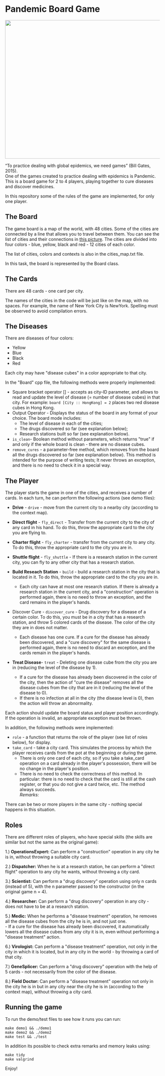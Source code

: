 
# Pandemic Board Game  
    
<img src="https://user-images.githubusercontent.com/57404551/117022973-5c4c2a00-ad01-11eb-9296-1952e3d58c48.jpeg" width="800" height="450">
  
    
“To practice dealing with global epidemics, we need games” (Bill Gates, 2015).  
One of the games created to practice dealing with epidemics is Pandemic. This is a board game for 2 to 4 players, playing together to cure diseases and discover medicines.  
  
In this repository some of the rules of the game are implemented, for only one player.  
  
  
## The Board  
The game board is a map of the world, with 48 cities. Some of the cities are connected by a line that allows you to travel between them. You can see the list of cities and their connections in [this picture](https://media.wnyc.org/i/1500/900/c/80/1/1537_Pandemic_main.jpg). The cities are divided into four colors - blue, yellow, black and red - 12 cities of each color.
  
The list of cities, colors and contexts is also in the cities_map.txt file.  
  
In this task, the board is represented by the Board class.  
  
  
  
## The Cards  
There are 48 cards - one card per city.

The names of the cities in the code will be just like on the map, with no spaces. For example, the name of New York City is NewYork. Spelling must be observed to avoid compilation errors.  
  
   
     
## The Diseases
There are diseases of four colors:
- Yellow
- Blue
- Black
- Red  
  
Each city may have "disease cubes" in a color appropriate to that city.

In the "Board" cpp file, the following methods were properly implemented:  
- Square bracket operator [] - accepts as city-ID parameter, and allows to read and update the level of disease (= number of disease cubes) in that city. For example: `board [City :: HongKong] = 2` places two red disease cubes in Hong Kong.
- Output Operator - Displays the status of the board in any format of your choice. The board mode includes:
	- The level of disease in each of the cities;
	- The drugs discovered so far (see explanation below);
	- Research stations built so far (see explanation below).
- `is_clean`- Boolean method without parameters, which returns "true" if and only if the whole board is clean - there are no disease cubes.
- `remove_cures` - a parameter-free method, which removes from the board all the drugs discovered so far (see explanation below). This method is intended for the purpose of writing tests; It never throws an exception, and there is no need to check it in a special way.
  
## The Player  
The player starts the game in one of the cities, and receives a number of cards. In each turn, he can perform the following actions (see demo files):  
  
- **Drive** -  `drive` - move from the current city to a nearby city (according to the context map).  
  
- **Direct flight** - `fly_direct` - Transfer from the current city to the city of any card in his hand. To do this, throw the appropriate card to the city you are flying to.  
  
- **Charter flight** - `fly_charter` - transfer from the current city to any city. To do this, throw the appropriate card to the city you are in.  
  
- **Shuttle flight** - `fly_shuttle` - If there is a research station in the current city, you can fly to any other city that has a research station.  
  
- **Build Reseach Station** - `build` - build a research station in the city that is located in it. To do this, throw the appropriate card to the city you are in.     
	- Each city can have at most one research station. If there is already a research station in the current city, and a "construction" operation is performed again, there is no need to throw an exception, and the card remains in the player's hands.  
- Discover Cure - `discover_cure` - Drug discovery for a disease of a certain color. To do this, you must be in a city that has a research station, and throw 5 colored cards of the disease. The color of the city they are in does not matter.  
	- Each disease has one cure. If a cure for the disease has already been discovered, and a "cure discovery" for the same disease is performed again, there is no need to discard an exception, and the cards remain in the player's hands.  
  
- **Treat Disease**- `treat` - Deleting one disease cube from the city you are in (reducing the level of the disease by 1).  
	- If a cure for the disease has already been discovered in the color of the city, then the action of "cure the disease" removes all the disease cubes from the city that are in it (reducing the level of the disease to 0).  
	- If there is no infection at all in the city (the disease level is 0), then the action will throw an abnormality.  
  
  
Each action should update the board status and player position accordingly. If the operation is invalid, an appropriate exception must be thrown.

In addition, the following methods were implemented:  
  
- `role` - a function that returns the role of the player (see list of roles below), for display.  
- `take_card` - take a city card. This simulates the process by which the player receives cards from the pot at the beginning or during the game.  
	- There is only one card of each city, so if you take a take_card operation on a card already in the player's possession, there will be no change in the player's position.  
	- There is no need to check the correctness of this method. In particular: there is no need to check that the card is still at the cash register, or that you do not give a card twice, etc. The method always succeeds.  
*Remarks:*  
  
There can be two or more players in the same city - nothing special happens in this situation.

## Roles  
  
There are different roles of players, who have special skills (the skills are similar but not the same as the original game):  
  
1.) **OperationsExpert:** Can perform a "construction" operation in any city he is in, without throwing a suitable city card.  
  
2.) **Dispatcher:** When he is at a research station, he can perform a "direct flight" operation to any city he wants, without throwing a city card.  
  
3.) **Scientist:** Can perform a "drug discovery" operation using only n cards (instead of 5), with the n parameter passed to the constructor (in the original game n = 4).  
  
4.) **Researcher:** Can perform a "drug discovery" operation in any city - does not have to be at a research station.  
  
5.) **Medic:** When he performs a "disease treatment" operation, he removes all the disease cubes from the city he is in, and not just one.  
	- If a cure for the disease has already been discovered, it automatically lowers all the disease cubes from any city it is in, even without performing a "disease treatment" action.  
  
6.) **Virologist:** Can perform a "disease treatment" operation, not only in the city in which it is located, but in any city in the world - by throwing a card of that city.  
  
7.) **GeneSplicer:** Can perform a "drug discovery" operation with the help of 5 cards - not necessarily from the color of the disease.  
  
8.) **Field Doctor:** Can perform a "disease treatment" operation not only in the city he is in but in any city near the city he is in (according to the context map), without throwing a city card.  
  
  
  
## Running the game  
  
To run the demo/test files to see how it runs you can run:  
<div dir='ltr'>

    make demo1 && ./demo1
    make demo2 && ./demo2
    make test && ./test

</div>

In addition its possible to check extra remarks and memory leaks using:  

<div dir='ltr'>

    make tidy
    make valgrind

</div>


Enjoy!
</div>
